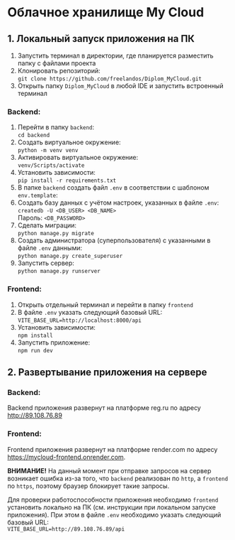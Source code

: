 # Облачное хранилище My Cloud

## 1. Локальный запуск приложения на ПК

1. Запустить терминал в директории, где планируется разместить папку с файлами проекта
2. Клонировать репозиторий:\
   ```git clone https://github.com/freelandos/Diplom_MyCloud.git```
3. Открыть папку ```Diplom_MyCloud``` в любой IDE и запустить встроенный терминал
### Backend:
1. Перейти в папку ```backend```:\
   ```cd backend```
2. Создать виртуальное окружение:\
   ```python -m venv venv```
3. Активировать виртуальное окружение:\
   ```venv/Scripts/activate```
4. Установить зависимости:\
   ```pip install -r requirements.txt```
5. В папке ```backend``` создать файл ```.env``` в соответствии с шаблоном ```env.template```:
6. Создать базу данных с учётом настроек, указанных в файле ```.env```:\
   ```createdb -U <DB_USER> <DB_NAME>```\
   Пароль: ```<DB_PASSWORD>```
7. Сделать миграции:\
   ```python manage.py migrate```
8.  Создать администратора (суперпользователя) с указанными в файле ```.env``` данными:\
   ```python manage.py create_superuser```
9.  Запустить сервер:\
    ```python manage.py runserver```
### Frontend:
1. Открыть отдельный терминал и перейти в папку ```frontend```
2. В файле ```.env``` указать следующий базовый URL:\
   ```VITE_BASE_URL=http://localhost:8000/api```
3. Установить зависимости:\
   ```npm install```
4. Запустить приложение:\
   ```npm run dev```

## 2. Развертывание приложения на сервере
### Backend:
Backend приложения развернут на платформе reg.ru по адресу http://89.108.76.89
### Frontend:
Frontend приложения развернут на платформе render.com по адресу https://mycloud-frontend.onrender.com.

**ВНИМАНИЕ!** На данный момент при отправке запросов на сервер возникает ошибка из-за того, что ```backend``` реализован по ```http```, а ```frontend``` по ```https```, поэтому браузер блокирует такие запросы.

Для проверки работоспособности приложения необходимо ```frontend``` установить локально на ПК (см. инструкции при локальном запуске приложения). При этом в файле ```.env``` необходимо указать следующий базовый URL:\
```VITE_BASE_URL=http://89.108.76.89/api```
